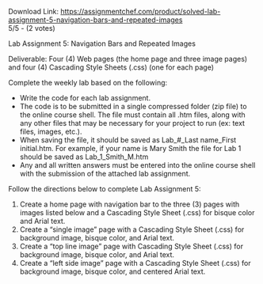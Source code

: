 Download Link: https://assignmentchef.com/product/solved-lab-assignment-5-navigation-bars-and-repeated-images
<br>
5/5 - (2 votes)

Lab Assignment 5: Navigation Bars and Repeated Images

Deliverable: Four (4) Web pages (the home page and three image pages) and four (4) Cascading Style Sheets (.css) (one for each page)

 Complete the weekly lab based on the following:

<ul>

 <li>Write the code for each lab assignment.</li>

 <li>The code is to be submitted in a single compressed folder (zip file) to the online course shell. The file must contain all .htm files, along with any other files that may be necessary for your project to run (ex: text files, images, etc.).</li>

 <li>When saving the file, it should be saved as Lab_#_Last name_First initial.htm. For example, if your name is Mary Smith the file for Lab 1 should be saved as Lab_1_Smith_M.htm</li>

 <li>Any and all written answers must be entered into the online course shell with the submission of the attached lab assignment.</li>

</ul>

Follow the directions below to complete Lab Assignment 5:

<ol>

 <li>Create a home page with navigation bar to the three (3) pages with images listed below and a Cascading Style Sheet (.css) for bisque color and Arial text.</li>

 <li>Create a “single image” page with a Cascading Style Sheet (.css) for background image, bisque color, and Arial text.</li>

 <li>Create a “top line image” page with Cascading Style Sheet (.css) for background image, bisque color, and Arial text.</li>

 <li>Create a “left side image” page with a Cascading Style Sheet (.css) for background image, bisque color, and centered Arial text.</li>

</ol>